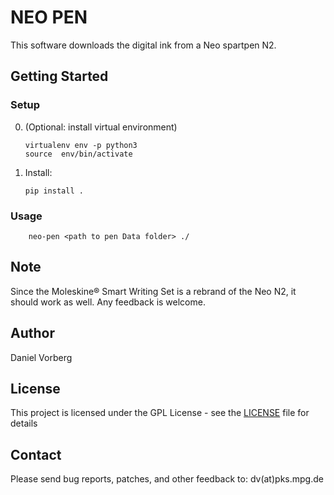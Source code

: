 # NEO PEN

This software downloads the digital ink from a Neo spartpen N2.

## Getting Started

### Setup

 0. (Optional: install virtual environment)
 
        virtualenv env -p python3
        source  env/bin/activate

 1. Install: 
    
        pip install .

### Usage

        neo-pen <path to pen Data folder> ./

## Note

Since the Moleskine® Smart Writing Set is a rebrand of the Neo N2, it should work as well. Any feedback is welcome.

## Author

Daniel Vorberg

## License

This project is licensed under the GPL License - see the [LICENSE](LICENSE) file for details

## Contact

Please send bug reports, patches, and other feedback to: dv(at)pks.mpg.de

